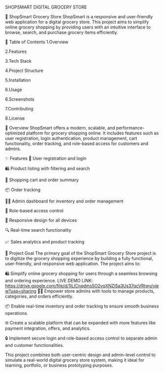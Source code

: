 SHOPSMART DIGITAL GROCERY STORE

🛒 ShopSmart Grocery Store
ShopSmart is a responsive and user-friendly web application for a digital grocery store. This project aims to simplify online grocery shopping by providing users with an intuitive interface to browse, search, and purchase grocery items efficiently.

📌 Table of Contents
1.Overview

2.Features

3.Tech Stack

4.Project Structure

5.Installation

6.Usage

6.Screenshots

7.Contributing

8.License

📝 Overview
ShopSmart offers a modern, scalable, and performance-optimized platform for grocery shopping online. It includes features such as user registration, login authentication, product management, cart functionality, order tracking, and role-based access for customers and admins.

✨ Features
🧾 User registration and login

🛍 Product listing with filtering and search

🛒 Shopping cart and order summary

📦 Order tracking

🧑‍💼 Admin dashboard for inventory and order management

🔐 Role-based access control

📱 Responsive design for all devices

🔍 Real-time search functionality

📈 Sales analytics and product tracking

🎯 Project Goal
The primary goal of the ShopSmart Grocery Store project is to digitize the grocery shopping experience by building a fully functional, user-friendly, and responsive web application. The project aims to:

🛍 Simplify online grocery shopping for users through a seamless browsing and ordering experience.
LIVE DEMO LINK:
https://drive.google.com/file/d/1ILlCnqdms5O2vqXNZlSa3Us37qcVRtwy/view?usp=sharing
👩‍💼 Empower store admins with tools to manage products, categories, and orders efficiently.

📦 Enable real-time inventory and order tracking to ensure smooth business operations.

🌐 Create a scalable platform that can be expanded with more features like payment integration, offers, and analytics.

🔒 Implement secure login and role-based access control to separate admin and customer functionalities.

This project combines both user-centric design and admin-level control to simulate a real-world digital grocery store system, making it ideal for learning, portfolio, or business prototyping purposes.


